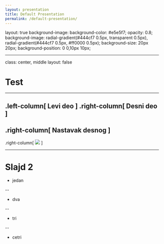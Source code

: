 ```yaml
---
layout: presentation
title: Default Presentation
permalink: /default-presentation/
---
```


layout: true
background-image: background-color: #e5e5f7;
opacity: 0.8;
background-image:  radial-gradient(#444cf7 0.5px, transparent 0.5px), radial-gradient(#444cf7 0.5px, #ff0000 0.5px);
background-size: 20px 20px;
background-position: 0 0,10px 10px;

---

class: center, middle
layout: false

# Test

---

.left-column[
  Levi deo
]
.right-column[
  Desni deo
]
--
.right-column[
  Nastavak desnog
]
--
.right-column[
  ![](https://avatars.githubusercontent.com/u/106514153?s=48&v=4)
]

---

# Slajd 2

* jedan

--
* dva

--
* tri

--
* cetri
